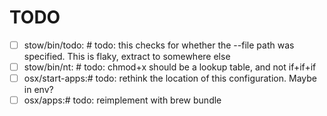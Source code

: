 TODO
====

- [ ] stow/bin/todo:      # todo: this checks for whether the --file path was specified. This is flaky, extract to somewhere else
- [ ] stow/bin/nt:  # todo: chmod+x should be a lookup table, and not if+if+if
- [ ] osx/start-apps:# todo: rethink the location of this configuration. Maybe in env?
- [ ] osx/apps:# todo: reimplement with brew bundle
